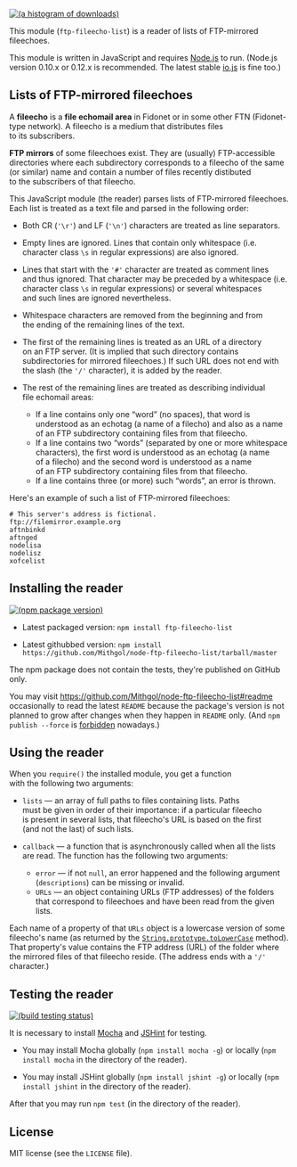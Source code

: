[![(a histogram of downloads)](https://nodei.co/npm-dl/ftp-fileecho-list.png?height=3)](https://npmjs.org/package/ftp-fileecho-list)

This module (`ftp-fileecho-list`) is a reader of lists of FTP-mirrored fileechoes.

This module is written in JavaScript and requires [Node.js](http://nodejs.org/) to run. (Node.js version 0.10.x or 0.12.x is recommended. The latest stable [io.js](https://iojs.org/) is fine too.)

## Lists of FTP-mirrored fileechoes

A **fileecho** is a **file echomail area** in Fidonet or in some other FTN (Fidonet-type network). A fileecho is a medium that distributes files to its subscribers.

**FTP mirrors** of some fileechoes exist. They are (usually) FTP-accessible directories where each subdirectory corresponds to a fileecho of the same (or similar) name and contain a number of files recently distibuted to the subscribers of that fileecho.

This JavaScript module (the reader) parses lists of FTP-mirrored fileechoes. Each list is treated as a text file and parsed in the following order:

* Both CR (`'\r'`) and LF (`'\n'`) characters are treated as line separators.

* Empty lines are ignored. Lines that contain only whitespace (i.e. character class `\s` in regular expressions) are also ignored.

* Lines that start with the `'#'` character are treated as comment lines and thus ignored. That character may be preceded by a whitespace (i.e. character class `\s` in regular expressions) or several whitespaces and such lines are ignored nevertheless.

* Whitespace characters are removed from the beginning and from the ending of the remaining lines of the text.

* The first of the remaining lines is treated as an URL of a directory on an FTP server. (It is implied that such directory contains subdirectories for mirrored fileechoes.) If such URL does not end with the slash (the `'/'` character), it is added by the reader.

* The rest of the remaining lines are treated as describing individual file echomail areas:
   * If a line contains only one “word” (no spaces), that word is understood as an echotag (a name of a filecho) and also as a name of an FTP subdirectory containing files from that fileecho.
   * If a line contains two “words” (separated by one or more whitespace characters), the first word is understood as an echotag (a name of a filecho) and the second word is understood as a name of an FTP subdirectory containing files from that fileecho.
   * If a line contains three (or more) such “words”, an error is thrown.

Here's an example of such a list of FTP-mirrored fileechoes:

```
# This server's address is fictional.
ftp://filemirror.example.org
aftnbinkd
aftnged
nodelisa
nodelisz
xofcelist
```

## Installing the reader

[![(npm package version)](https://nodei.co/npm/ftp-fileecho-list.png?downloads=true&downloadRank=true)](https://npmjs.org/package/ftp-fileecho-list)

* Latest packaged version: `npm install ftp-fileecho-list`

* Latest githubbed version: `npm install https://github.com/Mithgol/node-ftp-fileecho-list/tarball/master`

The npm package does not contain the tests, they're published on GitHub only.

You may visit https://github.com/Mithgol/node-ftp-fileecho-list#readme occasionally to read the latest `README` because the package's version is not planned to grow after changes when they happen in `README` only. (And `npm publish --force` is [forbidden](http://blog.npmjs.org/post/77758351673/no-more-npm-publish-f) nowadays.)

## Using the reader

When you `require()` the installed module, you get a function with the following two arguments:

* `lists` — an array of full paths to files containing lists. Paths must be given in order of their importance: if a particular fileecho is present in several lists, that fileecho's URL is based on the first (and not the last) of such lists.

* `callback` — a function that is asynchronously called when all the lists are read. The function has the following two arguments:
   * `error` — if not `null`, an error happened and the following argument (`descriptions`) can be missing or invalid.
   * `URLs` — an object containing URLs (FTP addresses) of the folders that correspond to fileechoes and have been read from the given lists.

Each name of a property of that `URLs` object is a lowercase version of some fileecho's name (as returned by the [`String.prototype.toLowerCase`](https://developer.mozilla.org/en-US/docs/Web/JavaScript/Reference/Global_Objects/String/toLowerCase) method). That property's value contains the FTP address (URL) of the folder where the mirrored files of that fileecho reside. (The address ends with a `'/'` character.)

## Testing the reader

[![(build testing status)](https://img.shields.io/travis/Mithgol/node-ftp-fileecho-list/master.svg?style=plastic)](https://travis-ci.org/Mithgol/node-ftp-fileecho-list)

It is necessary to install [Mocha](http://visionmedia.github.io/mocha/) and [JSHint](http://jshint.com/) for testing.

* You may install Mocha globally (`npm install mocha -g`) or locally (`npm install mocha` in the directory of the reader).

* You may install JSHint globally (`npm install jshint -g`) or locally (`npm install jshint` in the directory of the reader).

After that you may run `npm test` (in the directory of the reader).

## License

MIT license (see the `LICENSE` file).
